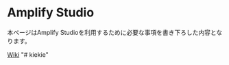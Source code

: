# Amplify Studio

本ページはAmplify Studioを利用するために必要な事項を書き下ろした内容となります。

[Wiki](https://github.com/sakumoto-shota/amplify_template/wiki)
"# kiekie" 
